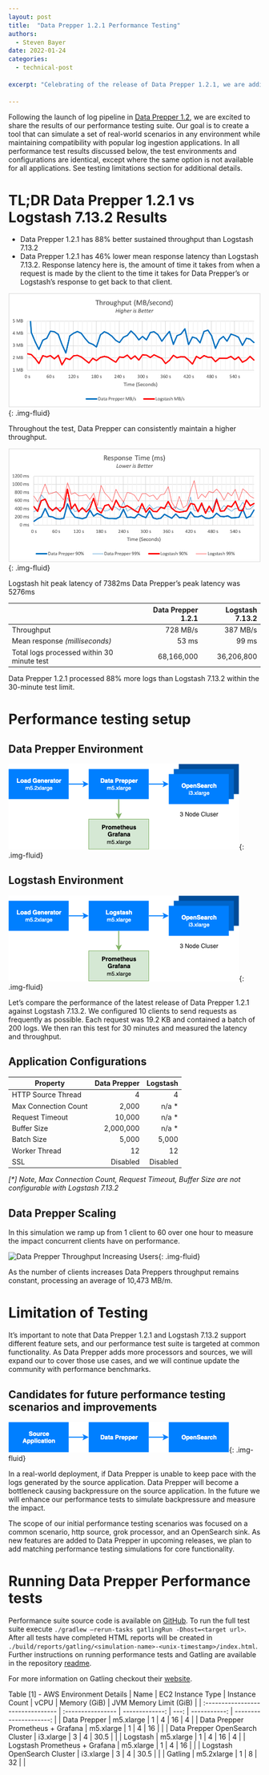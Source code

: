 ```yaml
---
layout: post
title:  "Data Prepper 1.2.1 Performance Testing"
authors:
  - Steven Bayer
date: 2022-01-24
categories:
  - technical-post

excerpt: "Celebrating of the release of Data Prepper 1.2.1, we are adding a suite of open-source performance tests for everyone to measure performance and tune configurations for maximum log ingestion throughput. Our goals in building a performance test suite are to create simulations of real-world scenarios used in any environment while maintaining compatibility with popular log ingestion applications."

---
```


Following the launch of log pipeline in [Data Prepper 1.2](https://www.opensearch.org/blog/technical-post/2021/12/Introducing-Data-Prepper-1.2.0-with-Log-Pipelines/), we are excited to share the results of our performance testing suite. Our goal is to create a tool that can simulate a set of real-world scenarios in any environment while maintaining compatibility with popular log ingestion applications. In all performance test results discussed below, the test environments and configurations are identical, except where the same option is not available for all applications. See testing limitations section for additional details.

# TL;DR Data Prepper 1.2.1 vs Logstash 7.13.2 Results
- Data Prepper 1.2.1 has 88% better sustained throughput than Logstash 7.13.2
- Data Prepper 1.2.1 has 46% lower mean response latency than Logstash 7.13.2. Response latency here is, the amount of time it takes from when a request is made by the client to the time it takes for Data Prepper’s or Logstash’s response to get back to that client.


![Throughput Graph](/assets/media/blog-images/2022-01-24-data-prepper-1.2.1-performance-testing/Graph-Throughput.png){: .img-fluid}

Throughout the test, Data Prepper can consistently maintain a higher throughput.

![Response Time Graph](/assets/media/blog-images/2022-01-24-data-prepper-1.2.1-performance-testing/Graph-Response-Time.png){: .img-fluid}

Logstash hit peak latency of 7382ms
Data Prepper’s peak latency was 5276ms

|                                            | Data Prepper 1.2.1 | Logstash 7.13.2 |
|:-------------------------------------------|-------------------:|----------------:|
| Throughput                                 |           728 MB/s |        387 MB/s |
| Mean response _(milliseconds)_             |              53 ms |           99 ms |
| Total logs processed within 30 minute test |         68,166,000 |      36,206,800 |

Data Prepper 1.2.1 processed 88% more logs than Logstash 7.13.2 within the 30-minute test limit.

# Performance testing setup

## Data Prepper Environment

![Data Prepper Environment](/assets/media/blog-images/2022-01-24-data-prepper-1.2.1-performance-testing/Data-Prepper.png){: .img-fluid}

## Logstash Environment

![Logstash Environment](/assets/media/blog-images/2022-01-24-data-prepper-1.2.1-performance-testing/Logstash.png){: .img-fluid}

Let’s compare the performance of the latest release of Data Prepper 1.2.1 against Logstash 7.13.2. We configured 10 clients to send requests as frequently as possible. Each request was 19.2 KB and contained a batch of 200 logs. We then ran this test for 30 minutes and measured the latency and throughput.

## Application Configurations

| Property             | Data Prepper | Logstash |
| -------------------- | -----------: | -------: |
| HTTP Source Thread   |            4 |        4 |
| Max Connection Count |        2,000 |    n/a * |
| Request Timeout      |       10,000 |    n/a * |
| Buffer Size          |    2,000,000 |    n/a * |
| Batch Size           |        5,000 |    5,000 |
| Worker Thread        |           12 |       12 |
| SSL                  |     Disabled | Disabled |

_[*] Note, Max Connection Count, Request Timeout, Buffer Size are not configurable with Logstash 7.13.2_

## Data Prepper Scaling

In this simulation we ramp up from 1 client to 60 over one hour to measure the impact concurrent clients have on performance.

![Data Prepper Throughput Increasing Users](/assets/media/blog-images/2022-01-24-data-prepper-1.2.1-performance-testing/Graph-Throughput-Increasing-Users.png){: .img-fluid}

As the number of clients increases Data Preppers throughput remains constant, processing an average of 10,473 MB/m.

# Limitation of Testing

It’s important to note that Data Prepper 1.2.1 and Logstash 7.13.2 support different feature sets, and our performance test suite is targeted at common functionality. As Data Prepper adds more processors and sources, we will expand our to cover those use cases, and we will continue update the community with performance benchmarks.

## Candidates for future performance testing scenarios and improvements

![Environment Reference](/assets/media/blog-images/2022-01-24-data-prepper-1.2.1-performance-testing/Environment-Reference.png){: .img-fluid}

In a real-world deployment, if Data Prepper is unable to keep pace with the logs generated by the source application. Data Prepper will become a bottleneck causing backpressure on the source application. In the future we will enhance our performance tests to simulate backpressure and measure the impact.

The scope of our initial performance testing scenarios was focused on a common scenario, http source, grok processor, and an OpenSearch sink. As new features are added to Data Prepper in upcoming releases, we plan to add matching performance testing simulations for core functionality.

# Running Data Prepper Performance tests
Performance suite source code is available on [GitHub](https://github.com/sbayer55/gatling-tests/). To run the full test suite execute `./gradlew –rerun-tasks gatlingRun -Dhost=<target url>`. After all tests have completed HTML reports will be created in `./build/reports/gatling/<simulation-name>-<unix-timestamp>/index.html`. Further instructions on running performance tests and Gatling are available in the repository [readme](https://github.com/sbayer55/gatling-tests/blob/main/README.md).

For more information on Gatling checkout their [website](https://gatling.io/).

Table [1] - AWS Environment Details
| Name                              | EC2 Instance Type | Instance Count | vCPU | Memory (GiB) | JVM Memory Limit (GiB) |
| :-------------------------------- | :---------------- | -------------: | ---: | -----------: | ---------------------: |
| Data Prepper                      | m5.xlarge         |              1 |    4 |           16 |                      4 |
| Data Prepper Prometheus + Grafana | m5.xlarge         |              1 |    4 |           16 |                        |
| Data Prepper OpenSearch Cluster   | i3.xlarge         |              3 |    4 |         30.5 |                        |
| Logstash                          | m5.xlarge         |              1 |    4 |           16 |                      4 |
| Logstash Prometheus + Grafana     | m5.xlarge         |              1 |    4 |           16 |                        |
| Logstash OpenSearch Cluster       | i3.xlarge         |              3 |    4 |         30.5 |                        |
| Gatling                           | m5.2xlarge        |              1 |    8 |           32 |                        |

